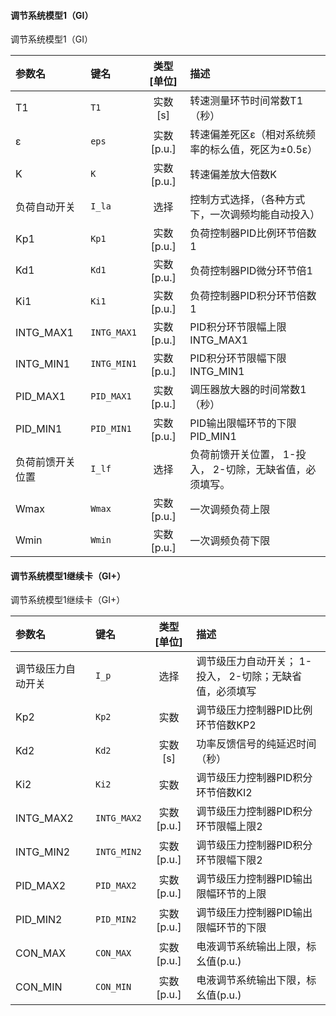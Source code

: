 <!--
DO NOT EDIT THIS FILE DIRECTLY.
This file is generated by tools/comp-docs.js.
All changes will be overwritten by regeneration.
-->

<slot class="model-parameters">

#### 调节系统模型1（GI）

调节系统模型1（GI）

| 参数名 | 键名 | 类型 [单位] | 描述 |
|:------ |:---- |:-----------:|:---- |
| T1 | `T1` | 实数 [s] | 转速测量环节时间常数T1（秒） |
| ε | `eps` | 实数 [p\.u\.] | 转速偏差死区ε（相对系统频率的标么值，死区为±0.5ε） |
| K | `K` | 实数 [p\.u\.] | 转速偏差放大倍数K |
| 负荷自动开关 | `I_la` | 选择 | 控制方式选择，（各种方式下，一次调频均能自动投入） |
| Kp1 | `Kp1` | 实数 [p\.u\.] | 负荷控制器PID比例环节倍数1 |
| Kd1 | `Kd1` | 实数 [p\.u\.] | 负荷控制器PID微分环节倍1 |
| Ki1 | `Ki1` | 实数 [p\.u\.] | 负荷控制器PID积分环节倍数1 |
| INTG\_MAX1 | `INTG_MAX1` | 实数 [p\.u\.] | PID积分环节限幅上限INTG_MAX1 |
| INTG\_MIN1 | `INTG_MIN1` | 实数 [p\.u\.] | PID积分环节限幅下限INTG_MIN1 |
| PID\_MAX1 | `PID_MAX1` | 实数 [p\.u\.] | 调压器放大器的时间常数1（秒） |
| PID\_MIN1 | `PID_MIN1` | 实数 [p\.u\.] | PID输出限幅环节的下限PID_MIN1 |
| 负荷前馈开关位置 | `I_lf` | 选择 | 负荷前馈开关位置， 1-投入， 2-切除，无缺省值，必须填写。 |
| Wmax | `Wmax` | 实数 [p\.u\.] | 一次调频负荷上限 |
| Wmin | `Wmin` | 实数 [p\.u\.] | 一次调频负荷下限 |

#### 调节系统模型1继续卡（GI\+）

调节系统模型1继续卡（GI+）

| 参数名 | 键名 | 类型 [单位] | 描述 |
|:------ |:---- |:-----------:|:---- |
| 调节级压力自动开关 | `I_p` | 选择 | 调节级压力自动开关； 1-投入， 2-切除；无缺省值，必须填写 |
| Kp2 | `Kp2` | 实数 | 调节级压力控制器PID比例环节倍数KP2 |
| Kd2 | `Kd2` | 实数 [s] | 功率反馈信号的纯延迟时间（秒） |
| Ki2 | `Ki2` | 实数 | 调节级压力控制器PID积分环节倍数KI2 |
| INTG\_MAX2 | `INTG_MAX2` | 实数 [p\.u\.] | 调节级压力控制器PID积分环节限幅上限2 |
| INTG\_MIN2 | `INTG_MIN2` | 实数 [p\.u\.] | 调节级压力控制器PID积分环节限幅下限2 |
| PID\_MAX2 | `PID_MAX2` | 实数 [p\.u\.] | 调节级压力控制器PID输出限幅环节的上限 |
| PID\_MIN2 | `PID_MIN2` | 实数 [p\.u\.] | 调节级压力控制器PID输出限幅环节的下限 |
| CON\_MAX | `CON_MAX` | 实数 [p\.u\.] | 电液调节系统输出上限，标幺值(p.u.) |
| CON\_MIN | `CON_MIN` | 实数 [p\.u\.] | 电液调节系统输出下限，标幺值(p.u.) |


</slot>
